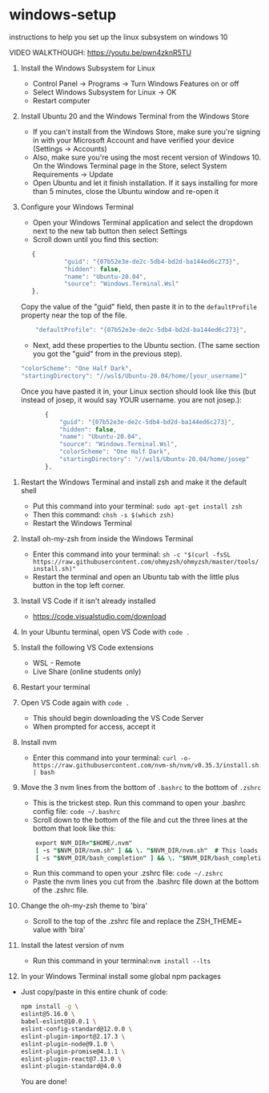 # windows-setup
instructions to help you set up the linux subsystem on windows 10

VIDEO WALKTHOUGH:
https://youtu.be/pwn4zknR5TU

1. Install the Windows Subsystem for Linux
    - Control Panel -> Programs -> Turn Windows Features on or off
    - Select Windows Subsystem for Linux -> OK
    - Restart computer

1. Install Ubuntu 20 and the Windows Terminal from the Windows Store
    - If you can't install from the Windows Store, make sure you're signing in with your Microsoft Account and have verified your device (Settings -> Accounts)
    - Also, make sure you're using the most recent version of Windows 10. On the Windows Terminal page in the Store, select System Requirements -> Update
    - Open Ubuntu and let it finish installation. If it says installing for more than 5 minutes, close the Ubuntu window and re-open it

1. Configure your Windows Terminal
    - Open your Windows Terminal application and select the dropdown next to the new tab button then select Settings
    - Scroll down until you find this section:
 
    ```js
       {
                "guid": "{07b52e3e-de2c-5db4-bd2d-ba144ed6c273}",
                "hidden": false,
                "name": "Ubuntu-20.04",
                "source": "Windows.Terminal.Wsl"
       },
    ```

    Copy the value of the "guid" field, then paste it in to the `defaultProfile` property near the top of the file.
    
    ```js
        "defaultProfile": "{07b52e3e-de2c-5db4-bd2d-ba144ed6c273}",
    ```
    
    - Next, add these properties to the Ubuntu section. (The same section you got the "guid" from in the previous step).

    ```js
    "colorScheme": "One Half Dark",
    "startingDirectory": "//wsl$/Ubuntu-20.04/home/[your_username]"
    ```

    Once you have pasted it in, your Linux section should look like this (but instead of josep, it would say YOUR username. you are not josep.):

  ```js
            {
                "guid": "{07b52e3e-de2c-5db4-bd2d-ba144ed6c273}",
                "hidden": false,
                "name": "Ubuntu-20.04",
                "source": "Windows.Terminal.Wsl",
                "colorScheme": "One Half Dark",
                "startingDirectory": "//wsl$/Ubuntu-20.04/home/josep"
            },
  ```

1. Restart the Windows Terminal and install zsh and make it the default shell
    - Put this command into your terminal: `sudo apt-get install zsh`
    - Then this command: `chsh -s $(which zsh)`
    - Restart the Windows Terminal
    
1. Install oh-my-zsh from inside the Windows Terminal
    - Enter this command into your terminal: `sh -c "$(curl -fsSL https://raw.githubusercontent.com/ohmyzsh/ohmyzsh/master/tools/install.sh)"`
    - Restart the terminal and open an Ubuntu tab with the little plus button in the top left corner. 
    
1. Install VS Code if it isn't already installed
    - https://code.visualstudio.com/download
    
1. In your Ubuntu terminal, open VS Code with `code .`

1. Install the following VS Code extensions
    - WSL - Remote
    - Live Share (online students only)
    
1. Restart your terminal

1. Open VS Code again with `code .`
    - This should begin downloading the VS Code Server
    - When prompted for access, accept it
    
1. Install nvm
    - Enter this command into your terminal: `curl -o- https://raw.githubusercontent.com/nvm-sh/nvm/v0.35.3/install.sh | bash`
    
1. Move the 3 nvm lines from the bottom of `.bashrc` to the bottom of `.zshrc`
    - This is the trickest step. Run this command to open your .bashrc config file: `code ~/.bashrc`
    - Scroll down to the bottom of the file and cut the three lines at the bottom that look like this: 

    ```j
        export NVM_DIR="$HOME/.nvm"
        [ -s "$NVM_DIR/nvm.sh" ] && \. "$NVM_DIR/nvm.sh"  # This loads nvm
        [ -s "$NVM_DIR/bash_completion" ] && \. "$NVM_DIR/bash_completion"  # This loads nvm bash_completion
    ```

    - Run this command to open your .zshrc file: `code ~/.zshrc`
    - Paste the nvm lines you cut from the .bashrc file down at the bottom of the .zshrc file.

1. Change the oh-my-zsh theme to 'bira'
    - Scroll to the top of the .zshrc file and replace the ZSH_THEME= value with 'bira'
    
1. Install the latest version of nvm 
    - Run this command in your terminal:`nvm install --lts`
    
1. In your Windows Terminal install some global npm packages
 - Just copy/paste in this entire chunk of code:
 
    ```sh
    npm install -g \
    eslint@5.16.0 \
    babel-eslint@10.0.1 \
    eslint-config-standard@12.0.0 \
    eslint-plugin-import@2.17.3 \
    eslint-plugin-node@9.1.0 \
    eslint-plugin-promise@4.1.1 \
    eslint-plugin-react@7.13.0 \
    eslint-plugin-standard@4.0.0
    ```
    
    You are done!
    
